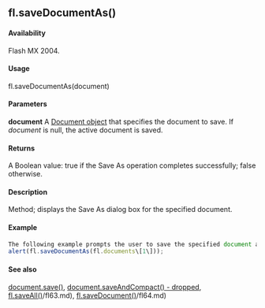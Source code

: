 ## fl.saveDocumentAs()

#### Availability

Flash MX 2004.

#### Usage

fl.saveDocumentAs(document)

#### Parameters

**document** A [Document object](../Document_object/document_summary.md) that specifies the document to save. If *document* is null, the active document is saved.

#### Returns

A Boolean value: true if the Save As operation completes successfully; false otherwise.

#### Description

Method; displays the Save As dialog box for the specified document.

#### Example

```javascript
The following example prompts the user to save the specified document and then displays an alert message that indicates whether the document was saved:
alert(fl.saveDocumentAs(fl.documents\[1\]));

```
#### See also

[document.save()](../Document_object/docum370.md), [document.saveAndCompact() - dropped](../Document_object/docum380.md), [fl.saveAll()](../flash_object_(fl)/fl63.md)/fl63.md), [fl.saveDocument()](../flash_object_(fl)/fl64.md)/fl64.md)
